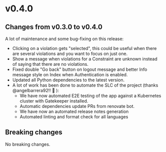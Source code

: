 # v0.4.0

## Changes from v0.3.0 to v0.4.0

A lot of maintenance and some bug-fixing on this release:

- Clicking on a violation gets "selected", this could be useful when there are several violations and you want to focus on just one.
- Show a message when violations for a Constraint are unknown instead of saying that there are no violations.
- Fixed double "Go back" button on logout message and better Info message style on Index when Authentication is enabled.
- Updated all Python dependencies to the latest version.
- A lot of work has been done to automate the SLC of the project (thanks @angelbarrera92!! 🎉 ):
  - We have now automated E2E testing of the app against a Kubernetes cluster with Gatekeeper installed.
  - Automatic dependencies update PRs from renovate bot.
  - We have now an automated release notes generation
  - Automated linting and format check for all languages

## Breaking changes

No breaking changes.
